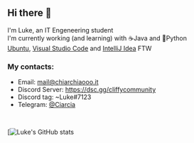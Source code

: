 ## Hi there 👋
I'm Luke, an IT Engeneering student<br>
I'm currently working (and learning) with ☕Java and 🐍Python<br>
[Ubuntu](https://ubuntu.com/), [Visual Studio Code](https://code.visualstudio.com/) and [IntelliJ Idea](https://www.jetbrains.com/idea/) FTW

 ### My contacts:
 - Email: mail@chiarchiaooo.it
 - Discord Server: https://dsc.gg/cliffycommunity
 - Discord tag: ~Luke#7123<br>
 - Telegram: [@Ciarcia](https://www.telegram.me/Chiarchiaooo)<br>

<br>

[![Luke's GitHub stats](https://github-readme-stats-git-masterrstaa-rickstaa.vercel.app/api?username=Chiarchiaooo&&show_icons=true&theme=dracula&include_all_commits=true&count_private=true)
<!--
**Chiarchiaooo/Chiarchiaooo** is a ✨ _special_ ✨ repository because its `README.md` (this file) appears on your GitHub profile.

Here are some ideas to get you started:
WE
- 🔭 I’m currently working on ...
- 🌱 I’m currently learning ...
- 👯 I’m looking to collaborate on ...
- 🤔 I’m looking for help with ...
- 💬 Ask me about ...
- 📫 How to reach me: ...
- 😄 Pronouns: ...
- ⚡ Fun fact: ...
-->
